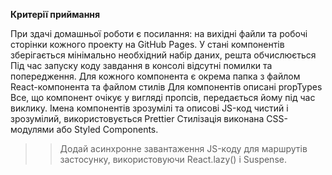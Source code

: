 
**Критерії приймання**
<!-- Використовуй цей шаблон React-проекту як стартову точку своєї програми. -->

<!-- Створений репозиторій goit-react-hw-05-movies -->
При здачі домашньої роботи є посилання: на вихідні файли та робочі сторінки кожного проекту на GitHub Pages.
У стані компонентів зберігається мінімально необхідний набір даних, решта обчислюється
Під час запуску коду завдання в консолі відсутні помилки та попередження.
Для кожного компонента є окрема папка з файлом React-компонента та файлом стилів
Для компонентів описані propTypes
Все, що компонент очікує у вигляді пропсів, передається йому під час виклику.
Імена компонентів зрозумілі та описові
JS-код чистий і зрозумілий, використовується Prettier
Стилізація виконана CSS-модулями або Styled Components.
$$$$$$$$$$$$$$$$$$$$$$$$$$$$$$$$$$$$$$$$$$$$$$$$$$$$$$$$$$$$$$$$$$$$$$$$$$$$$$$$$$$$$$$$$$$$$$$$$$$$$$$$$$$$$$$$$$$$$$$$$$$$$$$$$$$$$$$$

<!-- **Кінопошук**
>>Створи базову маршрутизацію для застосунку пошуку і зберігання фільмів. Прев'ю робочого застосунку дивись за посиланням. 

https://drive.google.com/file/d/1vR0hi3n1236Q5Bg4-se-8JVKD9UKSfId/view

themoviedb.org API


>>Для бекенду використовуй themoviedb.org API. Необхідно зареєструватися (можна ввести довільні дані) та отримати API-ключ. У цій роботі будуть використовуватися наступні ендпоінти.

/trending/get-trending список найпопулярніших фільмів на сьогодні для створення колекції на головній сторінці.
/search/search-movies пошук фільму за ключовим словом на сторінці фільмів.
/movies/get-movie-details запит повної інформації про фільм для сторінки кінофільму.
/movies/get-movie-credits запит інформації про акторський склад для сторінки кінофільму.
/movies/get-movie-reviews запит оглядів для сторінки кінофільму.
Посилання на документацію

**Маршрут** -->

<!-- >>У застосунку повинні бути такі маршрути.  -->

<!-- >>Якщо користувач зайшов за неіснуючим маршрутом, його необхідно перенаправляти на домашню сторінку. -->

>>Додай асинхронне завантаження JS-коду для маршрутів застосунку, використовуючи React.lazy() і Suspense.


<!-- '/' – компонент Home, домашня сторінка зі списком популярних кінофільмів. -->
<!-- '/movies' – компонент Movies, сторінка пошуку кінофільмів за ключовим словом. -->
<!-- '/movies/:movieId' – компонент MovieDetails, сторінка з детальною інформацією про кінофільм. -->
<!-- /movies/:movieId/cast – компонент Cast, інформація про акторський склад. Рендериться на сторінці MovieDetails. -->
<!-- /movies/:movieId/reviews – компонент Reviews, інформація про огляди. Рендериться на сторінці MovieDetails. -->
<!-- 
**Code Splitting (поділ коду)**
>>Додай асинхронне завантаження JS-коду для маршрутів застосунку, використовуючи React.lazy() і Suspense. -->